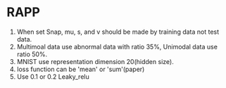 # RAPP

1. When set Snap, mu, s, and v should be made by training data not test data.  
2. Multimoal data use abnormal data with ratio 35%, Unimodal data use ratio 50%.  
3. MNIST use representation dimension 20(hidden size).  
4. loss function can be 'mean' or 'sum'(paper)  
5. Use 0.1 or 0.2 Leaky_relu  
